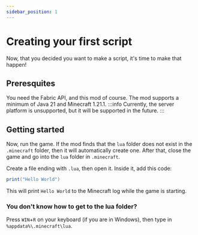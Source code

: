 ```yaml
---
sidebar_position: 1
---
```


# Creating your first script

Now, that you decided you want to make a script, it's time to make that happen!

## Preresquites
You need the Fabric API, and this mod of course.
The mod supports a minimum of Java 21 and Minecraft 1.21.1.
:::info
Currently, the server platform is unsupported, but it will be supported in the future.
:::

## Getting started

Now, run the game. If the mod finds that the `lua` folder does not exist in the `.minecraft` folder, then it will automatically create one. After that, close the game and go into the `lua` folder in `.minecraft`.

Create a file ending with `.lua`, then open it.
Inside it, add this code:
```lua
print("Hello World")
```
This will print `Hello World` to the Minecraft log while the game is starting.

### You don't know how to get to the lua folder?

Press `WIN`+`R` on your keyboard (if you are in Windows), then type in `%appdata%\.minecraft\lua`.
